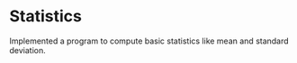 Statistics
===========================

Implemented a program to compute basic statistics like mean and standard deviation.


